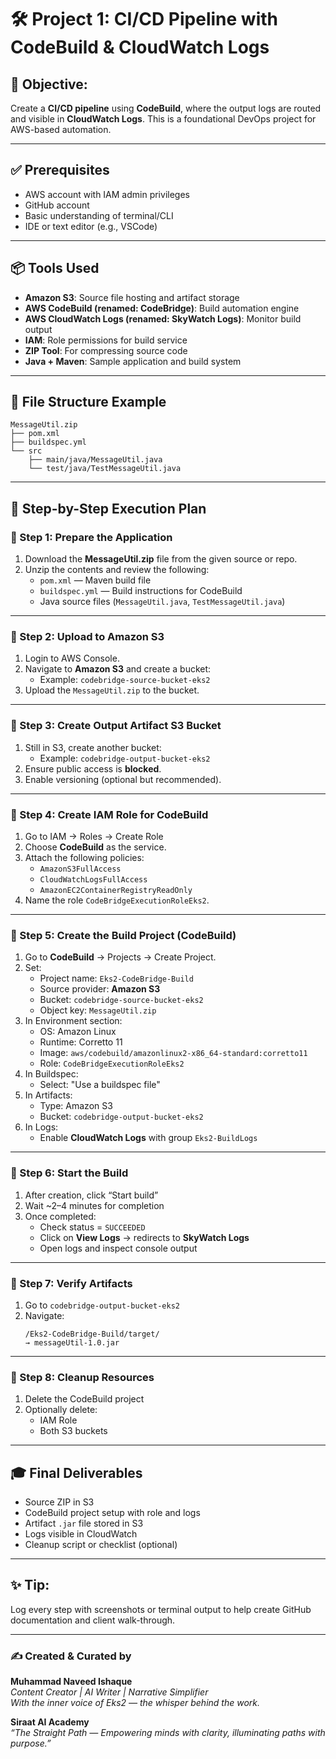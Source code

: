# 🛠️ Project 1: CI/CD Pipeline with CodeBuild & CloudWatch Logs

## 🎯 Objective:
Create a **CI/CD pipeline** using **CodeBuild**, where the output logs are routed and visible in **CloudWatch Logs**. This is a foundational DevOps project for AWS-based automation.

---

## ✅ Prerequisites

- AWS account with IAM admin privileges
- GitHub account
- Basic understanding of terminal/CLI
- IDE or text editor (e.g., VSCode)

---

## 📦 Tools Used

- **Amazon S3**: Source file hosting and artifact storage
- **AWS CodeBuild (renamed: CodeBridge)**: Build automation engine
- **AWS CloudWatch Logs (renamed: SkyWatch Logs)**: Monitor build output
- **IAM**: Role permissions for build service
- **ZIP Tool**: For compressing source code
- **Java + Maven**: Sample application and build system

---

## 🧩 File Structure Example

```
MessageUtil.zip
├── pom.xml
├── buildspec.yml
└── src
    ├── main/java/MessageUtil.java
    └── test/java/TestMessageUtil.java
```

---

## 🧵 Step-by-Step Execution Plan

### 🔹 Step 1: Prepare the Application

1. Download the **MessageUtil.zip** file from the given source or repo.
2. Unzip the contents and review the following:
   - `pom.xml` — Maven build file
   - `buildspec.yml` — Build instructions for CodeBuild
   - Java source files (`MessageUtil.java`, `TestMessageUtil.java`)

---

### 🔹 Step 2: Upload to Amazon S3

1. Login to AWS Console.
2. Navigate to **Amazon S3** and create a bucket:
   - Example: `codebridge-source-bucket-eks2`
3. Upload the `MessageUtil.zip` to the bucket.

---

### 🔹 Step 3: Create Output Artifact S3 Bucket

1. Still in S3, create another bucket:
   - Example: `codebridge-output-bucket-eks2`
2. Ensure public access is **blocked**.
3. Enable versioning (optional but recommended).

---

### 🔹 Step 4: Create IAM Role for CodeBuild

1. Go to IAM → Roles → Create Role
2. Choose **CodeBuild** as the service.
3. Attach the following policies:
   - `AmazonS3FullAccess`
   - `CloudWatchLogsFullAccess`
   - `AmazonEC2ContainerRegistryReadOnly`
4. Name the role `CodeBridgeExecutionRoleEks2`.

---

### 🔹 Step 5: Create the Build Project (CodeBuild)

1. Go to **CodeBuild** → Projects → Create Project.
2. Set:
   - Project name: `Eks2-CodeBridge-Build`
   - Source provider: **Amazon S3**
   - Bucket: `codebridge-source-bucket-eks2`
   - Object key: `MessageUtil.zip`
3. In Environment section:
   - OS: Amazon Linux
   - Runtime: Corretto 11
   - Image: `aws/codebuild/amazonlinux2-x86_64-standard:corretto11`
   - Role: `CodeBridgeExecutionRoleEks2`
4. In Buildspec:
   - Select: "Use a buildspec file"
5. In Artifacts:
   - Type: Amazon S3
   - Bucket: `codebridge-output-bucket-eks2`
6. In Logs:
   - Enable **CloudWatch Logs** with group `Eks2-BuildLogs`

---

### 🔹 Step 6: Start the Build

1. After creation, click “Start build”
2. Wait ~2–4 minutes for completion
3. Once completed:
   - Check status = `SUCCEEDED`
   - Click on **View Logs** → redirects to **SkyWatch Logs**
   - Open logs and inspect console output

---

### 🔹 Step 7: Verify Artifacts

1. Go to `codebridge-output-bucket-eks2`
2. Navigate:
   ```
   /Eks2-CodeBridge-Build/target/
   → messageUtil-1.0.jar
   ```

---

### 🔹 Step 8: Cleanup Resources

1. Delete the CodeBuild project
2. Optionally delete:
   - IAM Role
   - Both S3 buckets

---

## 🎓 Final Deliverables

- Source ZIP in S3
- CodeBuild project setup with role and logs
- Artifact `.jar` file stored in S3
- Logs visible in CloudWatch
- Cleanup script or checklist (optional)

---

## ✨ Tip:
Log every step with screenshots or terminal output to help create GitHub documentation and client walk-through.

---

### ✍️ Created & Curated by
**Muhammad Naveed Ishaque**  
_Content Creator | AI Writer | Narrative Simplifier_  
_With the inner voice of Eks2 — the whisper behind the work._

**Siraat AI Academy**  
_“The Straight Path — Empowering minds with clarity, illuminating paths with purpose.”_
